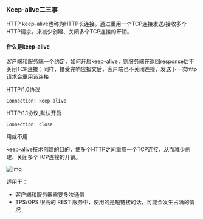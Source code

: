 ### Keep-alive二三事

HTTP keep-alive也称为HTTP长连接。通过重用一个TCP连接发送/接收多个HTTP请求。来减少创建、关闭多个TCP连接的开销。

#### 什么是keep-alive

客户端和服务端一个约定，如何开启keep-alive，则服务端在返回response后不关闭TCP连接；同样，接受完响应报文后，客户端也不关闭连接，发送下一次http请求会重用该连接

HTTP/1.0协议

```JS
Connection: keep-alive
```

HTTP/1.1协议,默认开启

```js
Connection: close
```

用或不用

keep-alive技术创建的目的，使多个HTTP之间重用一个TCP连接，从而减少创建、关闭多个TCP连接的开销。

![img](https://lotabout.me/2019/Things-about-keepalive/keep-alive-demonstration.svg)

适用于：

- 客户端和服务器需要多次通信
-  TPS/QPS 很高的 REST 服务中，使用的是短链接的话，可能会发生占满的情况